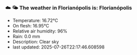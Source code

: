 ### ☁️ 🌤️  The weather in Florianópolis is: Florianópolis

- Temperature: 16.72°C
- On flesh: 16.95°C
- Relative air humidity: 96%
- Rain: 0.0 mm
- Description: Clear sky
- last updated: 2025-07-26T22:17:46.608598
